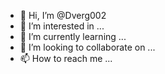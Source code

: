 - 👋 Hi, I’m @Dverg002
- 👀 I’m interested in ...
- 🌱 I’m currently learning ...
- 💞️ I’m looking to collaborate on ...
- 📫 How to reach me ...

<!---
Dverg002/Dverg002 is a ✨ special ✨ repository because its `README.md` (this file) appears on your GitHub profile.
You can click the Preview link to take a look at your changes.

--->
